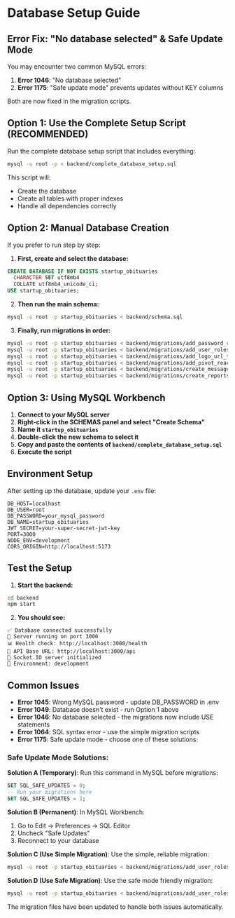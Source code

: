 # Database Setup Guide

## Error Fix: "No database selected" & Safe Update Mode

You may encounter two common MySQL errors:
1. **Error 1046**: "No database selected" 
2. **Error 1175**: "Safe update mode" prevents updates without KEY columns

Both are now fixed in the migration scripts.

## Option 1: Use the Complete Setup Script (RECOMMENDED)

Run the complete database setup script that includes everything:

```bash
mysql -u root -p < backend/complete_database_setup.sql
```

This script will:
- Create the database
- Create all tables with proper indexes
- Handle all dependencies correctly

## Option 2: Manual Database Creation

If you prefer to run step by step:

1. **First, create and select the database:**
```sql
CREATE DATABASE IF NOT EXISTS startup_obituaries 
  CHARACTER SET utf8mb4 
  COLLATE utf8mb4_unicode_ci;
USE startup_obituaries;
```

2. **Then run the main schema:**
```bash
mysql -u root -p startup_obituaries < backend/schema.sql
```

3. **Finally, run migrations in order:**
```bash
mysql -u root -p startup_obituaries < backend/migrations/add_password_reset_tokens.sql
mysql -u root -p startup_obituaries < backend/migrations/add_user_roles_simple.sql
mysql -u root -p startup_obituaries < backend/migrations/add_logo_url_to_startups.sql
mysql -u root -p startup_obituaries < backend/migrations/add_pivot_reaction.sql
mysql -u root -p startup_obituaries < backend/migrations/create_messages_table.sql
mysql -u root -p startup_obituaries < backend/migrations/create_reports_table.sql
```

## Option 3: Using MySQL Workbench

1. **Connect to your MySQL server**
2. **Right-click in the SCHEMAS panel and select "Create Schema"**
3. **Name it `startup_obituaries`**
4. **Double-click the new schema to select it**
5. **Copy and paste the contents of `backend/complete_database_setup.sql`**
6. **Execute the script**

## Environment Setup

After setting up the database, update your `.env` file:

```env
DB_HOST=localhost
DB_USER=root
DB_PASSWORD=your_mysql_password
DB_NAME=startup_obituaries
JWT_SECRET=your-super-secret-jwt-key
PORT=3000
NODE_ENV=development
CORS_ORIGIN=http://localhost:5173
```

## Test the Setup

1. **Start the backend:**
```bash
cd backend
npm start
```

2. **You should see:**
```
✅ Database connected successfully
🚀 Server running on port 3000
📊 Health check: http://localhost:3000/health
🔗 API Base URL: http://localhost:3000/api
🔌 Socket.IO server initialized
📝 Environment: development
```

## Common Issues

- **Error 1045**: Wrong MySQL password - update DB_PASSWORD in .env
- **Error 1049**: Database doesn't exist - run Option 1 above
- **Error 1046**: No database selected - the migrations now include USE statements
- **Error 1064**: SQL syntax error - use the simple migration scripts
- **Error 1175**: Safe update mode - choose one of these solutions:

### Safe Update Mode Solutions:

**Solution A (Temporary)**: Run this command in MySQL before migrations:
```sql
SET SQL_SAFE_UPDATES = 0;
-- Run your migrations here
SET SQL_SAFE_UPDATES = 1;
```

**Solution B (Permanent)**: In MySQL Workbench:
1. Go to Edit → Preferences → SQL Editor
2. Uncheck "Safe Updates"
3. Reconnect to your database

**Solution C (Use Simple Migration)**: Use the simple, reliable migration:
```bash
mysql -u root -p startup_obituaries < backend/migrations/add_user_roles_simple.sql
```

**Solution D (Use Safe Migration)**: Use the safe mode friendly migration:
```bash
mysql -u root -p startup_obituaries < backend/migrations/add_user_roles_safe.sql
```

The migration files have been updated to handle both issues automatically.